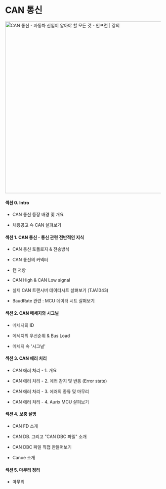 # CAN 통신

<img title="" src="https://cdn.inflearn.com/public/courses/329480/cover/dc203b59-e468-4cda-9368-d72794c1213e/329480-eng.jpg" alt="CAN 통신 - 자동차 신입이 알아야 할 모든 것 - 인프런 | 강의" width="555" data-align="center">

#### 

#### 섹션 0. Intro

- CAN 통신 등장 배경 및 개요

- 채용공고 속 CAN 살펴보기

#### 섹션 1. CAN 통신 - 통신 관련 전반적인 지식

- CAN 통신 토폴로지 & 전송방식

- CAN 통신의 커넥터

- 캔 저항

- CAN High & CAN Low signal

- 실제 CAN 트랜시버 데이터시트 살펴보기 (TJA1043)

- BaudRate 관련 : MCU 데이터 시트 살펴보기

#### 섹션 2. CAN 메세지와 시그널

- 메세지의 ID

- 메세지의 우선순위 & Bus Load

- 메세지 속 '시그널'

#### 섹션 3. CAN 에러 처리

- CAN 에러 처리 - 1. 개요

- CAN 에러 처리 - 2. 에러 감지 및 반응 (Error state)

- CAN 에러 처리 - 3. 에러의 종류 및 마무리

- CAN 에러 처리 - 4. Aurix MCU 살펴보기

#### 섹션 4. 보충 설명

- CAN FD 소개

- CAN DB. 그리고 "CAN DBC 파일" 소개

- CAN DBC  파일 직접 만들어보기

- Canoe 소개

#### 섹션 5. 마무리 정리

- 마무리
